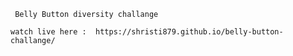 
     Belly Button diversity challange
    
    watch live here :  https://shristi879.github.io/belly-button-challange/
